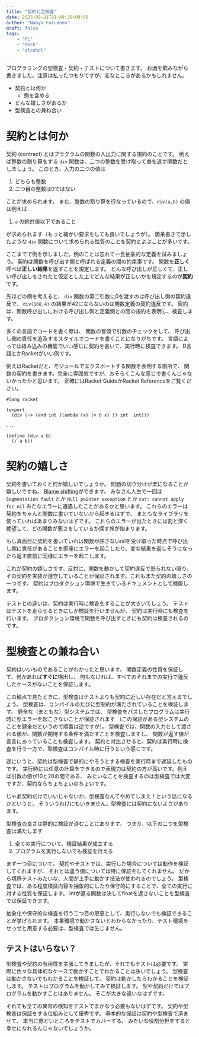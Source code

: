 ```yaml
---
title: "契約と型検査"
date: 2023-08-31T21:49:38+09:00
author: "Naoya Furudono"
draft: false
tags:
    - "PL"
    - "tech"
    - "alcohol"
---
```


プログラミングの型検査・契約・テストについて書きます。
お酒を飲みながら書きました。注意は払ったつもりですが、変なところがあるかもしれません。

- 契約とは何か
  - 例を含める
- どんな嬉しさがあるか
- 型検査との兼ね合い

# 契約とは何か

契約 (contract) とはプラグラムの関数の入出力に関する規約のことです。
例えば整数の割り算をする `div` 関数は、二つの整数を受け取って商を返す関数だとしましょう。
このとき、入力の二つの値は

1. どちらも整数
1. 二つ目の整数は0ではない

ことが求められます。
また、整数の割り算を行なっているので、`div(a,b)` の値は例えば

1. `a` の絶対値以下であること

が求められます（もっと細かい要求をしても良いでしょうが）。
箇条書きで示したような `div` 関数について求められる性質のことを契約とよぶことが多いです。

ここまでで例を示しました。例のことは忘れて一旦抽象的な定義を試みましょう。
契約は関数を呼び出す側と呼ばれる定義の間の約束事です。
関数を**正しく**呼べば**正しい結果**を返すことを規定します。
どんな呼び出しが正しくて、正しい呼び出しをされたと仮定とした上でどんな結果が正しいかを規定するのが**契約**です。

先ほどの例を考えると、 `div` 関数の第二引数に0を渡すのは呼び出し側の契約違反で、
`div(168,4)` の結果が42にならないのは関数定義の契約違反です。
契約は、関数呼び出しにおける呼び出し側と定義側との間の規約を表明し、検査します。

多くの言語でコードを書く際は、
関数の冒頭で引数のチェックをして、
呼び出し側の責任を追及するスタイルでコードを書くことになりがちです。
言語によっては組み込みの機能でいい感じに契約を書いて、実行時に検査できます。
D言語とかRacketがいい例です。

例えばRacketだと、モジュールでエクスポートする関数を表明する箇所で、
関数の契約を書きます。完全に雰囲気ですが、おそらくこんな感じで書くんじゃないかったかと思います。
正確にはRacket GuideかRacket Referenceをご覧ください。

```racket
#lang racket

(export
  (div (-> (and int (lambda (x) (< 0 x) )) int  int)))

...

(define (div a b)
  (/ a b))
```

# 契約の嬉しさ

契約を書いておくと何が嬉しいでしょうか。
問題の切り分けが楽になることが嬉しいですね。
[Blame shifting](https://dl.acm.org/doi/10.1145/3371133)ができます。
みなさん人生で一回は `Segmentation fault` とか `Null pointer exception` とか `car: cannot apply for nil` みたなエラーに遭遇したことがあるかと思います。
これらのエラーは契約をちゃんと関数に書いていないから起きるはずで、
まともなライブラリを使っていればあまりみないはずです。
これらのエラーが出たときには割と深く絶望して、どの関数が悪さをしているか探す旅が始まります。

もし真面目に契約を書いていれば関数が許さないnilを受け取った時点で呼び出し側に責任があることを即座にエラーを起こしたり、変な結果を返しそうになったら返す直前に同様にエラーを起こします。

これが契約の嬉しさです。反対に、関数を動かして契約違反で怒られない限り、
その契約を実装が遵守していることが保証されます。これもまた契約の嬉しさの一つです。
契約はプロダクション環境で生きているドキュメントとして機能します。

テストとの違いは、契約は実行時に検査をすることが大きいでしょう。
テストはテストを走らせるときにしか検証を行いませんが、
契約は実行時にも検査を行います。
プロダクション環境で関数を呼び出すときにも契約は検査されるのです。

# 型検査との兼ね合い

契約はいいものであることがわかったと思います。
関数定義の性質を保証して、何かあれば**すぐに**検出し、
何もなければ、すべてのそれまでの実行で違反したケースがないことを保証します。

この観点で見たときに、型検査はテストよりも契約に近しい存在だと言えるでしょう。
型検査は、コンパイルのたびに型制約が満たされていることを検証します。
健全な（まともな）型システムでは、
型検査をパスしたプログラムは実行時に型エラーを起こさないことが保証されます
（この保証がある型システムのことを健全だというので順番は逆ですが）。
型検査では、関数の入力として渡される値が、関数が期待する条件を満たすことを検査しますし、
関数が返す値が宣言にあっていることも検査します。
契約と対比させると、契約は実行時に検査を行う一方で、型検査はコンパイル時に行うという感じです。

逆にいうと、契約は型検査で静的にやろうとする検査を実行時まで遅延したものです。
実行時には任意の計算をできるので表現力は契約の方が高いです。例えば引数の値が10と20の間である、
みたいなことを検査するのは型検査では大変ですが、契約ならちょちょいのちょいです。

じゃあ契約だけでいいじゃないか、型検査なんてやめてしまえ！という話になるかというと、
そういうわけにもいきません。型検査には契約にないよさがあります。

型検査の良さは静的に検証が済むことにあります。
つまり、以下の二つを型検査は満たします

1. 全ての実行について、検証結果が成立する
1. プログラムを実行しないでも検証を行える

まず一つ目について。
契約やテストでは、実行した場合については動作を検証してくれますが、
それとは違う値については特に保証をしてくれません。
だから境界テストみたいな、人間が上手に動かす技法が使われるのでしょう。
型検査では、ある程度検証内容を抽象的にしたり保守的にすることで、全ての実行に対する性質を保証します。
intが返る関数は決してfloatを返さないことを型検査では保証できます。

抽象化や保守的な検査を行う二つ目の恩恵として、実行しないでも検証できることが挙げられます。
本番環境で動かさないとわからなかったり、テスト環境をせっせと用意する必要は、型検査では生じません。

## テストはいらない？

型検査や契約の有用性を主張してきましたが、それでもテストは必要です。
実際に色々な具体的なケースで動かすことでわかることは多いでしょう。
型検査は動かさないでもわかることを検証して、
契約は動かしたらわかることを検証します。
テストはプログラムを動かしてみて検証します。
型や契約だけではプログラムを動かすことはありません。
そこが大きな違いなはずです。

それでも全ての異常の検知をテストでまかなう必要もないはずです。
契約や型検査は保証をする仕組みとして優秀です。
基本的な保証は契約や型検査で済ませて、
本当に際どいところをテストでカバーする、
みたいな役割分担をすると幸せになれるんじゃないでしょうか。


